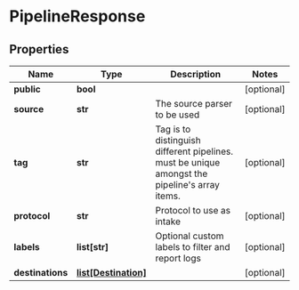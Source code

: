 # PipelineResponse

## Properties
| Name | Type | Description | Notes |
| ------------ | ------------- | ------------- | ------------- |
| **public** | **bool** |  | [optional]  |
| **source** | **str** | The source parser to be used | [optional]  |
| **tag** | **str** | Tag is to distinguish different pipelines. must be unique amongst the pipeline&#39;s array items. | [optional]  |
| **protocol** | **str** | Protocol to use as intake | [optional]  |
| **labels** | **list[str]** | Optional custom labels to filter and report logs | [optional]  |
| **destinations** | [**list[Destination]**](Destination.md) |  | [optional]  |


